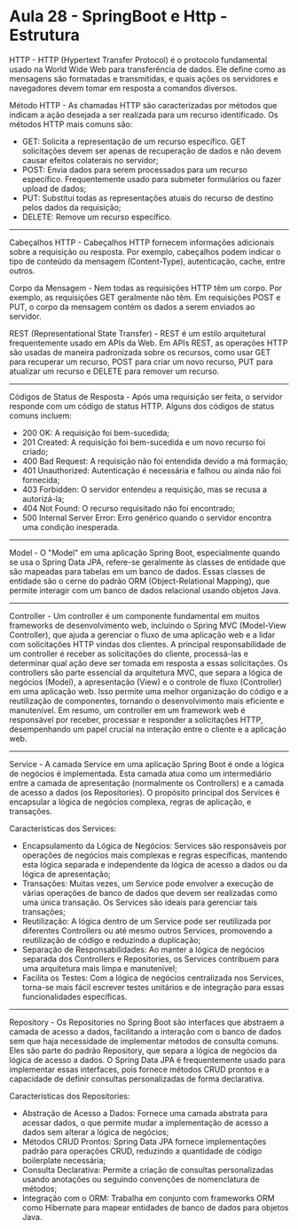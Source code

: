 # Aula 28 - SpringBoot e Http - Estrutura

HTTP - HTTP (Hypertext Transfer Protocol) é o protocolo fundamental usado na World Wide Web para transferência de dados. Ele define como as mensagens são formatadas e transmitidas, e quais ações os servidores e navegadores devem tomar em resposta a comandos diversos.

Método HTTP - As chamadas HTTP são caracterizadas por métodos que indicam a ação desejada a ser realizada para um recurso identificado. Os métodos HTTP mais comuns são:

- GET: Solicita a representação de um recurso específico. GET solicitações devem ser apenas de recuperação de dados e não devem causar efeitos colaterais no servidor;
- POST: Envia dados para serem processados para um recurso específico. Frequentemente usado para submeter formulários ou fazer upload de dados;
- PUT: Substitui todas as representações atuais do recurso de destino pelos dados da requisição;
- DELETE: Remove um recurso específico.

----------------------------------------------------------------------------------------------------------------------------------------

Cabeçalhos HTTP - Cabeçalhos HTTP fornecem informações adicionais sobre a requisição ou resposta. Por exemplo, cabeçalhos podem indicar o tipo de conteúdo da mensagem (Content-Type), autenticação, cache, entre outros.

Corpo da Mensagem - Nem todas as requisições HTTP têm um corpo. Por exemplo, as requisições GET geralmente não têm. Em requisições POST e PUT, o corpo da mensagem contém os dados a serem enviados ao servidor.

REST (Representational State Transfer) - REST é um estilo arquitetural frequentemente usado em APIs da Web. Em APIs REST, as operações HTTP são usadas de maneira padronizada sobre os recursos, como usar GET para recuperar um recurso, POST para criar um novo recurso, PUT para atualizar um recurso e DELETE para remover um recurso.

----------------------------------------------------------------------------------------------------------------------------------------

Códigos de Status de Resposta - Após uma requisição ser feita, o servidor responde com um código de status HTTP. Alguns dos códigos de status comuns incluem:

- 200 OK: A requisição foi bem-sucedida;
- 201 Created: A requisição foi bem-sucedida e um novo recurso foi criado;
- 400 Bad Request: A requisição não foi entendida devido a má formação;
- 401 Unauthorized: Autenticação é necessária e falhou ou ainda não foi fornecida;
- 403 Forbidden: O servidor entendeu a requisição, mas se recusa a autorizá-la;
- 404 Not Found: O recurso requisitado não foi encontrado;
- 500 Internal Server Error: Erro genérico quando o servidor encontra uma condição inesperada.

----------------------------------------------------------------------------------------------------------------------------------------

Model - O "Model" em uma aplicação Spring Boot, especialmente quando se usa o Spring Data JPA, refere-se geralmente às classes de entidade que são mapeadas para tabelas em um banco de dados. Essas classes de entidade são o cerne do padrão ORM (Object-Relational Mapping), que permite interagir com um banco de dados relacional usando objetos Java. 

----------------------------------------------------------------------------------------------------------------------------------------

Controller - Um controller é um componente fundamental em muitos frameworks de desenvolvimento web, incluindo o Spring MVC (Model-View Controller), que ajuda a gerenciar o fluxo de uma aplicação web e a lidar com solicitações HTTP vindas dos clientes. A principal responsabilidade de um controller é receber as solicitações do cliente, processá-las e determinar qual ação deve ser tomada em resposta a essas solicitações. Os controllers são parte essencial da arquitetura MVC, que separa a lógica de negócios (Model), a apresentação (View) e o controle de fluxo (Controller) em uma aplicação web. Isso permite uma melhor organização do código e a reutilização de componentes, tornando o desenvolvimento mais eficiente e manutenível. Em resumo, um controller em um framework web é responsável por receber, processar e responder a solicitações HTTP, desempenhando um papel crucial na interação entre o cliente e a aplicação web.

----------------------------------------------------------------------------------------------------------------------------------------

Service - A camada Service em uma aplicação Spring Boot é onde a lógica de negócios é implementada. Esta camada atua como um intermediário entre a camada de apresentação (normalmente os Controllers) e a camada de acesso a dados (os Repositories). O propósito principal dos Services é encapsular a lógica de negócios complexa, regras de aplicação, e transações.

Características dos Services:

- Encapsulamento da Lógica de Negócios: Services são responsáveis por operações de negócios mais complexas e regras específicas, mantendo esta lógica separada e independente da lógica de acesso a dados ou da lógica de apresentação;
- Transações: Muitas vezes, um Service pode envolver a execução de várias operações de banco de dados que devem ser realizadas como uma única transação. Os Services são ideais para gerenciar tais transações;
- Reutilização: A lógica dentro de um Service pode ser reutilizada por diferentes Controllers ou até mesmo outros Services, promovendo a reutilização de código e reduzindo a duplicação;
- Separação de Responsabilidades: Ao manter a lógica de negócios separada dos Controllers e Repositories, os Services contribuem para uma arquitetura mais limpa e manutenível;
- Facilita os Testes: Com a lógica de negócios centralizada nos Services, torna-se mais fácil escrever testes unitários e de integração para essas funcionalidades específicas.

----------------------------------------------------------------------------------------------------------------------------------------

Repository - Os Repositories no Spring Boot são interfaces que abstraem a camada de acesso a dados, facilitando a interação com o banco de dados sem que haja necessidade de implementar métodos de consulta comuns. Eles são parte do padrão Repository, que separa a lógica de negócios da lógica de acesso a dados. O Spring Data JPA é frequentemente usado para implementar essas interfaces, pois fornece métodos CRUD prontos e a capacidade de definir consultas personalizadas de forma declarativa.

Características dos Repositories:

- Abstração de Acesso a Dados: Fornece uma camada abstrata para acessar dados, o que permite mudar a implementação de acesso a dados sem alterar a lógica de negócios;
- Métodos CRUD Prontos: Spring Data JPA fornece implementações padrão para operações CRUD, reduzindo a quantidade de código boilerplate necessária;
- Consulta Declarativa: Permite a criação de consultas personalizadas usando anotações ou seguindo convenções de nomenclatura de métodos;
- Integração com o ORM: Trabalha em conjunto com frameworks ORM como Hibernate para mapear entidades de banco de dados para objetos Java.
